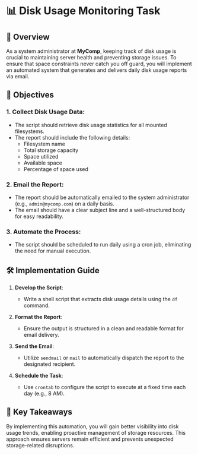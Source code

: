 # 📊 Disk Usage Monitoring Task

## 📜 Overview

As a system administrator at **MyComp**, keeping track of disk usage is crucial to maintaining server health and preventing storage issues. To ensure that space constraints never catch you off guard, you will implement an automated system that generates and delivers daily disk usage reports via email.

## 🚀 Objectives

### 1. **Collect Disk Usage Data**:
- The script should retrieve disk usage statistics for all mounted filesystems.
- The report should include the following details:
  - Filesystem name
  - Total storage capacity
  - Space utilized
  - Available space
  - Percentage of space used

### 2. **Email the Report**:
- The report should be automatically emailed to the system administrator (e.g., `admin@mycomp.com`) on a daily basis.
- The email should have a clear subject line and a well-structured body for easy readability.

### 3. **Automate the Process**:
- The script should be scheduled to run daily using a cron job, eliminating the need for manual execution.

## 🛠️ Implementation Guide

1. **Develop the Script**:
   - Write a shell script that extracts disk usage details using the `df` command.

2. **Format the Report**:
   - Ensure the output is structured in a clean and readable format for email delivery.

3. **Send the Email**:
   - Utilize `sendmail` or `mail` to automatically dispatch the report to the designated recipient.

4. **Schedule the Task**:
   - Use `crontab` to configure the script to execute at a fixed time each day (e.g., 8 AM).

## 🎊 Key Takeaways

By implementing this automation, you will gain better visibility into disk usage trends, enabling proactive management of storage resources. This approach ensures servers remain efficient and prevents unexpected storage-related disruptions.
